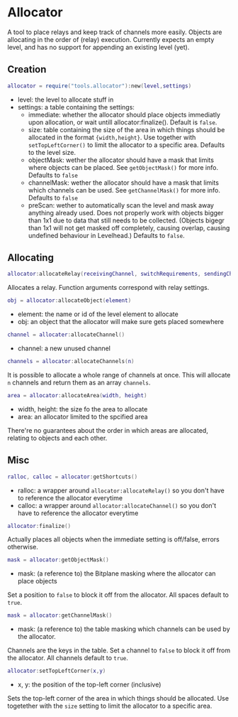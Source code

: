 # Allocator

A tool to place relays and keep track of channels more easily.
Objects are allocating in the order of (relay) execution.
Currently expects an empty level, and has no support for appending an existing level (yet).

## Creation

```Lua
allocator = require("tools.allocator"):new(level,settings)
```
- level: the level to allocate stuff in
- settings: a table containing the settings:
	- immediate: whether the allocator should place objects immediatly upon allocation, or wait untill allocator:finalize().
	  Default is `false`.
	- size: table containing the size of the area in which things should be allocated in the format `{width,height}`.
	  Use together with `setTopLeftCorner()` to limit the allocator to a specific area.
	  Defaults to the level size.
	- objectMask: wether the allocator should have a mask that limits where objects can be placed.
	  See `getObjectMask()` for more info.
	  Defaults to `false`
	- channelMask: wether the allocator should have a mask that limits which channels can be used.
	  See `getChannelMask()` for more info.
	  Defaults to `false`
	- preScan: wether to automatically scan the level and mask away anything already used.
	  Does not properly work with objects bigger than 1x1 due to data that still needs to be collected.
	  (Objects bigegr than 1x1 will not get masked off completely, causing overlap, causing undefined behaviour in Levelhead.)
	  Defaults to `false`.

## Allocating

```Lua
allocator:allocateRelay(receivingChannel, switchRequirements, sendingChannel)
```
Allocates a relay. Function arguments correspond with relay settings.

```Lua
obj = allocator:allocateObject(element)
```
- element: the name or id of the level element to allocate
- obj: an object that the allocator will make sure gets placed somewhere

```Lua
channel = allocater:allocateChannel()
```
- channel: a new unused channel  

```Lua
channels = allocator:allocateChannels(n)
```
It is possible to allocate a whole range of channels at once. This will allocate `n` channels and return them as an array `channels`.

```Lua
area = allocator:allocateArea(width, height)
```
- width, height: the size fo the area to allocate
- area: an allocator limited to the spcified area

There're no guarantees about the order in which areas are allocated, relating to objects and each other.

## Misc

```Lua
ralloc, calloc = allocator:getShortcuts()
```
- ralloc: a wrapper around `allocator:allocateRelay()` so you don't have to reference the allocator everytime
- calloc: a wrapper around `allocator:allocateChannel()` so you don't have to reference the allocator everytime

```Lua
allocator:finalize()
```
Actually places all objects when the immediate setting is off/false, errors otherwise.

```Lua
mask = allocator:getObjectMask()
```
- mask: (a reference to) the Bitplane masking where the allocator can place objects

Set a position to `false` to block it off from the allocator. All spaces default to `true`.

```Lua
mask = allocator:getChannelMask()
```
- mask: (a reference to) the table masking which channels can be used by the allocator.

Channels are the keys in the table.
Set a channel to `false` to block it off from the allocator. All channels default to `true`.

```Lua
allocator:setTopLeftCorner(x,y)
```
- x, y: the position of the top-left corner (inclusive)

Sets the top-left corner of the area in which things should be allocated.
Use togetether with the `size` setting to limit the allocator to a specific area.

